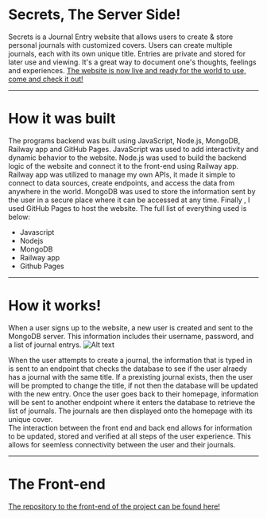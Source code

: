 # Secrets, The Server Side!
Secrets is a Journal Entry website that allows users to create &amp; store personal journals with customized covers. Users can create multiple journals, each with its own unique title. Entries are private and stored for later use and viewing. It's a great way to document one's thoughts, feelings and experiences. <a href = https://abdelrahmanmerdan.github.io/Secrets-Journal-Entry/> The website is now live and ready for the world to use, come and check it out! </a>
<hr>
<h1> How it was built </h1>
The programs backend was built using JavaScript, Node.js, MongoDB, Railway app and GitHub Pages. JavaScript was used to add interactivity and dynamic behavior to the website. Node.js was used to build the backend logic of the website and connect it to the front-end using Railway app.  Railway app was utilized to manage my own APIs, it made it simple to connect to data sources, create endpoints, and access the data from anywhere in the world. MongoDB was used to store the information sent by the user in a secure place where it can be accessed at any time. Finally , I used GitHub Pages to host the website. The full list of everything used is below:

<ul>
<li>Javascript</li>
<li>Nodejs</li>
<li>MongoDB</li>
<li>Railway app</li>
<li>Github Pages</li>
</ul>

<hr>
<h1> How it works!</h1>
When a user signs up to the website, a new user is created and sent to the MongoDB server. This information includes their username, password, and a list of journal entrys. 
<img src="/mongodb-24.png" alt="Alt text" title="Optional title">

When the user attempts to create a journal, the information that is typed in is sent to an endpoint that checks the database to see if the user alraedy has a journal with the same title. If a prexisting journal exists, then the user will be prompted to change the title, if not then the database will be updated with the new entry. Once the user goes back to their homepage, information will be sent to another endpoint where it enters the database to retrieve the list of journals. The journals are then displayed onto the homepage with its unique cover.
<br>
The interaction between the front end and back end allows for information to be updated, stored and verified at all steps of the user experience. This allows for seemless connectivity between the user and their journals.
<hr>
<h1> The Front-end </h1>
<a href = https://github.com/AbdelrahmanMerdan/Secrets-Journal-Entry> The repository to the front-end of the project can be found here! </a>
